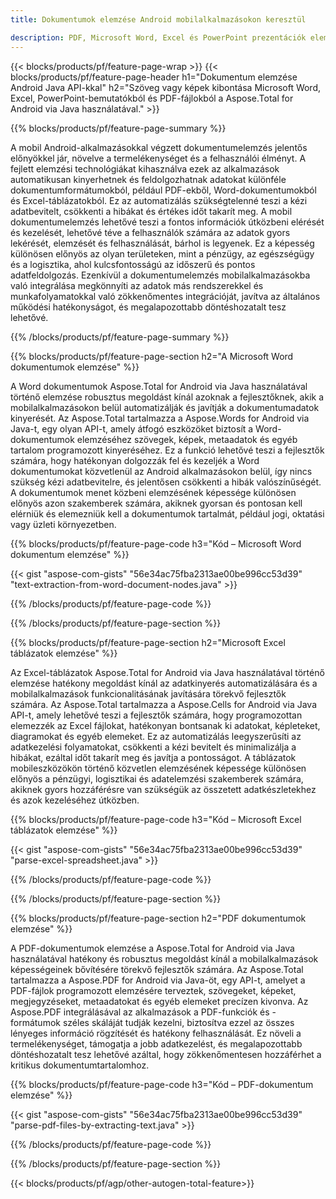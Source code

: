 ```yaml
---
title: Dokumentumok elemzése Android mobilalkalmazásokon keresztül

description: PDF, Microsoft Word, Excel és PowerPoint prezentációk elemzése mobil Android alkalmazáson keresztül. Könnyedén kivonhatja a szöveget vagy képeket.
---
```


{{< blocks/products/pf/feature-page-wrap >}}
{{< blocks/products/pf/feature-page-header h1="Dokumentum elemzése Android Java API-kkal" h2="Szöveg vagy képek kibontása Microsoft Word, Excel, PowerPoint-bemutatókból és PDF-fájlokból a Aspose.Total for Android via Java használatával." >}}

{{% blocks/products/pf/feature-page-summary %}}

A mobil Android-alkalmazásokkal végzett dokumentumelemzés jelentős előnyökkel jár, növelve a termelékenységet és a felhasználói élményt. A fejlett elemzési technológiákat kihasználva ezek az alkalmazások automatikusan kinyerhetnek és feldolgozhatnak adatokat különféle dokumentumformátumokból, például PDF-ekből, Word-dokumentumokból és Excel-táblázatokból. Ez az automatizálás szükségtelenné teszi a kézi adatbevitelt, csökkenti a hibákat és értékes időt takarít meg. A mobil dokumentumelemzés lehetővé teszi a fontos információk útközbeni elérését és kezelését, lehetővé téve a felhasználók számára az adatok gyors lekérését, elemzését és felhasználását, bárhol is legyenek. Ez a képesség különösen előnyös az olyan területeken, mint a pénzügy, az egészségügy és a logisztika, ahol kulcsfontosságú az időszerű és pontos adatfeldolgozás. Ezenkívül a dokumentumelemzés mobilalkalmazásokba való integrálása megkönnyíti az adatok más rendszerekkel és munkafolyamatokkal való zökkenőmentes integrációját, javítva az általános működési hatékonyságot, és megalapozottabb döntéshozatalt tesz lehetővé.

{{% /blocks/products/pf/feature-page-summary  %}}

{{% blocks/products/pf/feature-page-section  h2="A Microsoft Word dokumentumok elemzése" %}}

A Word dokumentumok Aspose.Total for Android via Java használatával történő elemzése robusztus megoldást kínál azoknak a fejlesztőknek, akik a mobilalkalmazásokon belül automatizálják és javítják a dokumentumadatok kinyerését. Az Aspose.Total tartalmazza a Aspose.Words for Android via Java-t, egy olyan API-t, amely átfogó eszközöket biztosít a Word-dokumentumok elemzéséhez szövegek, képek, metaadatok és egyéb tartalom programozott kinyeréséhez. Ez a funkció lehetővé teszi a fejlesztők számára, hogy hatékonyan dolgozzák fel és kezeljék a Word dokumentumokat közvetlenül az Android alkalmazásokon belül, így nincs szükség kézi adatbevitelre, és jelentősen csökkenti a hibák valószínűségét. A dokumentumok menet közbeni elemzésének képessége különösen előnyös azon szakemberek számára, akiknek gyorsan és pontosan kell elérniük és elemezniük kell a dokumentumok tartalmát, például jogi, oktatási vagy üzleti környezetben. 

{{% blocks/products/pf/feature-page-code h3="Kód – Microsoft Word dokumentum elemzése" %}}

{{< gist "aspose-com-gists" "56e34ac75fba2313ae00be996cc53d39" "text-extraction-from-word-document-nodes.java" >}}

{{% /blocks/products/pf/feature-page-code  %}}

{{% /blocks/products/pf/feature-page-section %}}

{{% blocks/products/pf/feature-page-section  h2="Microsoft Excel táblázatok elemzése" %}}

Az Excel-táblázatok Aspose.Total for Android via Java használatával történő elemzése hatékony megoldást kínál az adatkinyerés automatizálására és a mobilalkalmazások funkcionalitásának javítására törekvő fejlesztők számára. Az Aspose.Total tartalmazza a Aspose.Cells for Android via Java API-t, amely lehetővé teszi a fejlesztők számára, hogy programozottan elemezzék az Excel fájlokat, hatékonyan bontsanak ki adatokat, képleteket, diagramokat és egyéb elemeket. Ez az automatizálás leegyszerűsíti az adatkezelési folyamatokat, csökkenti a kézi bevitelt és minimalizálja a hibákat, ezáltal időt takarít meg és javítja a pontosságot. A táblázatok mobileszközökön történő közvetlen elemzésének képessége különösen előnyös a pénzügyi, logisztikai és adatelemzési szakemberek számára, akiknek gyors hozzáférésre van szükségük az összetett adatkészletekhez és azok kezeléséhez útközben. 

{{% blocks/products/pf/feature-page-code h3="Kód – Microsoft Excel táblázatok elemzése" %}}

{{< gist "aspose-com-gists" "56e34ac75fba2313ae00be996cc53d39" "parse-excel-spreadsheet.java" >}}

{{% /blocks/products/pf/feature-page-code  %}}

{{% /blocks/products/pf/feature-page-section %}}

{{% blocks/products/pf/feature-page-section  h2="PDF dokumentumok elemzése" %}}

A PDF-dokumentumok elemzése a Aspose.Total for Android via Java használatával hatékony és robusztus megoldást kínál a mobilalkalmazások képességeinek bővítésére törekvő fejlesztők számára. Az Aspose.Total tartalmazza a Aspose.PDF for Android via Java-öt, egy API-t, amelyet a PDF-fájlok programozott elemzésére terveztek, szövegeket, képeket, megjegyzéseket, metaadatokat és egyéb elemeket precízen kivonva. Az Aspose.PDF integrálásával az alkalmazások a PDF-funkciók és -formátumok széles skáláját tudják kezelni, biztosítva ezzel az összes lényeges információ rögzítését és hatékony felhasználását. Ez növeli a termelékenységet, támogatja a jobb adatkezelést, és megalapozottabb döntéshozatalt tesz lehetővé azáltal, hogy zökkenőmentesen hozzáférhet a kritikus dokumentumtartalomhoz.

{{% blocks/products/pf/feature-page-code h3="Kód – PDF-dokumentum elemzése" %}}

{{< gist "aspose-com-gists" "56e34ac75fba2313ae00be996cc53d39" "parse-pdf-files-by-extracting-text.java" >}}

{{% /blocks/products/pf/feature-page-code  %}}

{{% /blocks/products/pf/feature-page-section %}}

{{< blocks/products/pf/agp/other-autogen-total-feature>}}